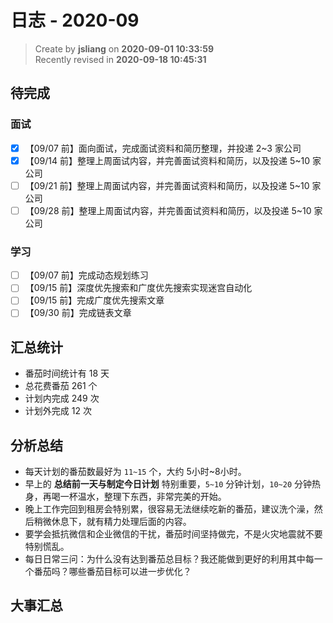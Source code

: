 日志 - 2020-09
===

> Create by **jsliang** on **2020-09-01 10:33:59**  
> Recently revised in **2020-09-18 10:45:31**

## 待完成

### 面试

* [x] 【09/07 前】面向面试，完成面试资料和简历整理，并投递 2~3 家公司
* [x] 【09/14 前】整理上周面试内容，并完善面试资料和简历，以及投递 5~10 家公司
* [ ] 【09/21 前】整理上周面试内容，并完善面试资料和简历，以及投递 5~10 家公司
* [ ] 【09/28 前】整理上周面试内容，并完善面试资料和简历，以及投递 5~10 家公司

### 学习

* [ ] 【09/07 前】完成动态规划练习
* [ ] 【09/15 前】深度优先搜索和广度优先搜索实现迷宫自动化
* [ ] 【09/15 前】完成广度优先搜索文章
* [ ] 【09/30 前】完成链表文章

## 汇总统计

* 番茄时间统计有 18 天
* 总花费番茄 261 个
* 计划内完成 249 次
* 计划外完成 12 次

## 分析总结

* 每天计划的番茄数最好为 `11~15` 个，大约 5小时~8小时。
* 早上的 **总结前一天与制定今日计划** 特别重要，`5~10` 分钟计划，`10~20` 分钟热身，再喝一杯温水，整理下东西，非常完美的开始。
* 晚上工作完回到租房会特别累，很容易无法继续吃新的番茄，建议洗个澡，然后稍微休息下，就有精力处理后面的内容。
* 要学会抵抗微信和企业微信的干扰，番茄时间坚持做完，不是火灾地震就不要特别慌乱。
* 每日日常三问：为什么没有达到番茄总目标？我还能做到更好的利用其中每一个番茄吗？哪些番茄目标可以进一步优化？

## 大事汇总
